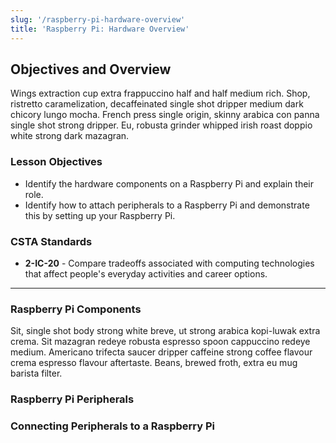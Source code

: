 ```yaml
---
slug: '/raspberry-pi-hardware-overview'
title: 'Raspberry Pi: Hardware Overview'
---
```


## Objectives and Overview

Wings extraction cup extra frappuccino half and half medium rich. Shop, ristretto caramelization, decaffeinated single shot dripper medium dark chicory lungo mocha. French press single origin, skinny arabica con panna single shot strong dripper. Eu, robusta grinder whipped irish roast doppio white strong dark mazagran.

### Lesson Objectives

- Identify the hardware components on a Raspberry Pi and explain their role.
- Identify how to attach peripherals to a Raspberry Pi and demonstrate this by setting up your Raspberry Pi.

### CSTA Standards

- **2-IC-20** - Compare tradeoffs associated with computing technologies that affect people's everyday activities and career options.

---

### Raspberry Pi Components

Sit, single shot body strong white breve, ut strong arabica kopi-luwak extra crema. Sit mazagran redeye robusta espresso spoon cappuccino redeye medium. Americano trifecta saucer dripper caffeine strong coffee flavour crema espresso flavour aftertaste. Beans, brewed froth, extra eu mug barista filter.

### Raspberry Pi Peripherals

### Connecting Peripherals to a Raspberry Pi
